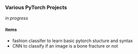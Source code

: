 ### Various PyTorch Projects
*in progress*

#### items

- fashion classifer to learn basic pytorch stucture and syntax
- CNN to classify if an image is a bone fracture or not

